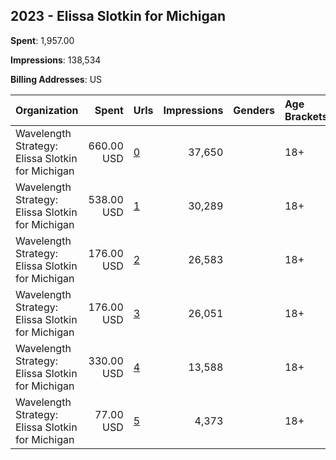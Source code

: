 ## 2023 - Elissa Slotkin for Michigan 
**Spent**: 1,957.00

**Impressions**: 138,534

**Billing Addresses**: US

|Organization|Spent|Urls|Impressions|Genders|Age Brackets|Country Codes|
|:---|---:|:---|---:|:---|:---|:---|
|Wavelength Strategy: Elissa Slotkin for Michigan|660.00 USD|[0](https://www.snap.com/political-ads/asset/dbd2c3c04808ae68443ce1caabd22962c38bf8e66255df7b2fa5e7e4b9c9584c?mediaType=mp4)|37,650||18+|united states|
|Wavelength Strategy: Elissa Slotkin for Michigan|538.00 USD|[1](https://www.snap.com/political-ads/asset/6f465d1090a1c0d322b0465e5d2135a3e522b1f0e98f09865339312e8c9f0766?mediaType=mp4)|30,289||18+|united states|
|Wavelength Strategy: Elissa Slotkin for Michigan|176.00 USD|[2](https://www.snap.com/political-ads/asset/d18a2edd85bf1fa505de2656364f9f99bc261558e6474db4241dd48be2c2c731?mediaType=mp4)|26,583||18+|united states|
|Wavelength Strategy: Elissa Slotkin for Michigan|176.00 USD|[3](https://www.snap.com/political-ads/asset/1ebf0dabbfcade3fda424b367d4513e9f7214743ea2c7276829bfc39b9f02484?mediaType=mp4)|26,051||18+|united states|
|Wavelength Strategy: Elissa Slotkin for Michigan|330.00 USD|[4](https://www.snap.com/political-ads/asset/e5269be850627459ad0a665659e917b39caa5ba4cbc1135d1570a88f6d422e0b?mediaType=mp4)|13,588||18+|united states|
|Wavelength Strategy: Elissa Slotkin for Michigan|77.00 USD|[5](https://www.snap.com/political-ads/asset/34d161431140165c98f2cad60ce800db87290b41a7ee18b3a8014a7ffdb9cb0b?mediaType=mp4)|4,373||18+|united states|

